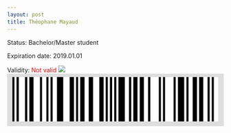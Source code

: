 ```yaml
---
layout: post
title: Théophane Mayaud
---
```


Status: Bachelor/Master student

Expiration date: 2019.01.01

Validity: <font color="red"> Not valid</font> 
![](/members/img/Théophane_Mayaud.png)
![](/members/img/bar.png)
